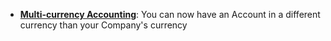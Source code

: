 - **[Multi-currency Accounting](https://integrastrategy.tech/docs/user/guides/accounts/multi-currency-accounting)**: You can now have an Account in a different currency than your Company's currency
